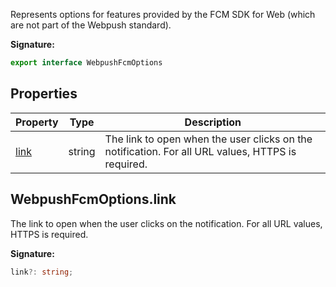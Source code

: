 Represents options for features provided by the FCM SDK for Web (which are not part of the Webpush standard).

<b>Signature:</b>

```typescript
export interface WebpushFcmOptions 
```

## Properties

|  Property | Type | Description |
|  --- | --- | --- |
|  [link](./firebase-admin.messaging.webpushfcmoptions.md#webpushfcmoptionslink) | string | The link to open when the user clicks on the notification. For all URL values, HTTPS is required. |

## WebpushFcmOptions.link

The link to open when the user clicks on the notification. For all URL values, HTTPS is required.

<b>Signature:</b>

```typescript
link?: string;
```
